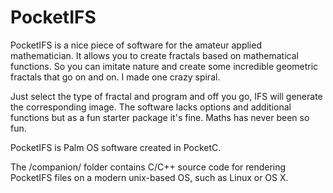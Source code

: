 PocketIFS
=========

PocketIFS is a nice piece of software for the amateur applied mathematician. It allows you to create fractals based on mathematical functions. So you can imitate nature and create some incredible geometric fractals that go on and on. I made one crazy spiral.

Just select the type of fractal and program and off you go, IFS will generate the corresponding image. The software lacks options and additional functions but as a fun starter package it's fine. Maths has never been so fun.

PocketIFS is Palm OS software created in PocketC.

The /companion/ folder contains C/C++ source code for rendering PocketIFS files on a modern unix-based OS, such as Linux or OS X.
